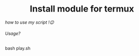 <h1 align="center">
 Install module for termux
</h1>
</div>

*how to use my script !:wink:*
###### Usage?
bash play.sh
